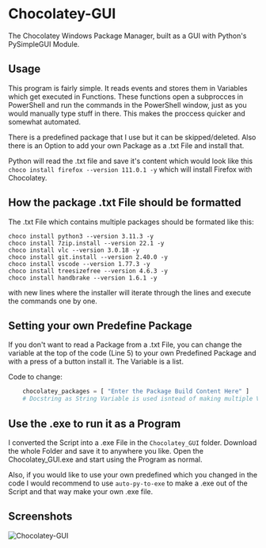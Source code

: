 # Chocolatey-GUI
The Chocolatey Windows Package Manager, built as a GUI with Python's PySimpleGUI Module.

## Usage

This program is fairly simple. It reads events and stores them in Variables which get executed in Functions.
These functions open a subprocces in PowerShell and run the commands in the PowerShell window, just as you would manually type stuff in there.
This makes the proccess quicker and somewhat automated.

There is a predefined package that I use but it can be skipped/deleted.
Also there is an Option to add your own Package as a .txt File and install that.

Python will read the .txt file and save it's content which would look like this ``` choco install firefox --version 111.0.1 -y ``` which will install Firefox with Chocolatey.

## How the package .txt File should be formatted

The .txt File which contains multiple packages should be formated like this:
```
choco install python3 --version 3.11.3 -y
choco install 7zip.install --version 22.1 -y
choco install vlc --version 3.0.18 -y
choco install git.install --version 2.40.0 -y
choco install vscode --version 1.77.3 -y
choco install treesizefree --version 4.6.3 -y
choco install handbrake --version 1.6.1 -y
```
with new lines where the installer will iterate through the lines and execute the commands one by one.

## Setting your own Predefine Package

If you don't want to read a Package from a .txt File, you can change the variable at the top of the code (Line 5) to your own Predefined Package and with a press of a button install it. The Variable is a list.

Code to change:
```python
    chocolatey_packages = [ "Enter the Package Build Content Here" ]
    # Docstring as String Variable is used isntead of making multiple Variables where each would start with choco install APPNAME 
```

## Use the .exe to run it as a Program

I converted the Script into a .exe File in the ```Chocolatey_GUI``` folder.
Download the whole Folder and save it to anywhere you like. Open the Chocolatey_GUI.exe and start using the Program as normal.

Also, if you would like to use your own predefined which you changed in the code I would recommend to use ```auto-py-to-exe``` to make a .exe out of the Script and that way make your own .exe file.

## Screenshots
![Chocolatey-GUI](https://user-images.githubusercontent.com/93329694/233053660-4e73ea42-0752-4b3b-b99b-21c8d8ad433a.png)


